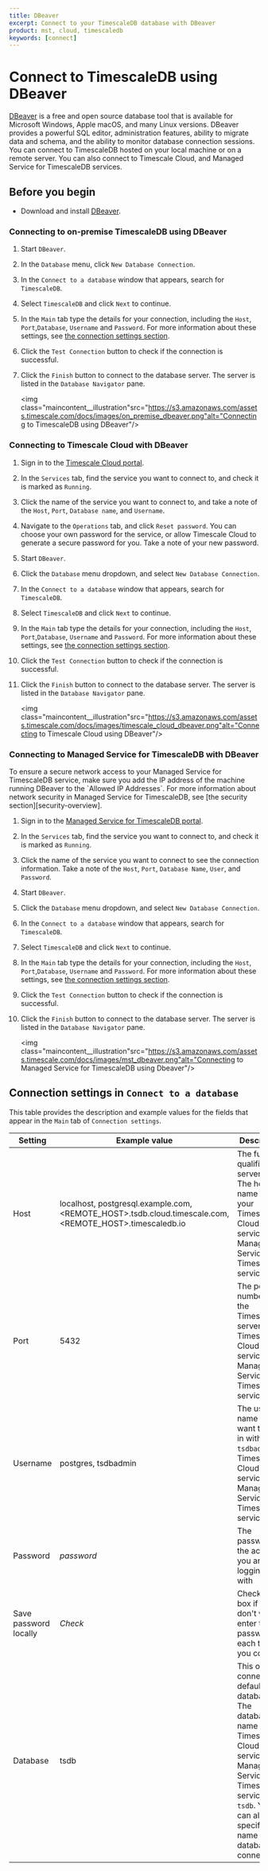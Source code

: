 ```yaml
---
title: DBeaver
excerpt: Connect to your TimescaleDB database with DBeaver
product: mst, cloud, timescaledb
keywords: [connect]
---
```


# Connect to TimescaleDB using DBeaver

[DBeaver][dbeaver] is a free and open source database tool that is
available for Microsoft Windows, Apple macOS, and many Linux versions. DBeaver
provides a powerful SQL editor, administration features, ability to migrate data
and schema, and the ability to monitor database connection sessions. You can
connect to TimescaleDB hosted on your local machine or on a remote server. You
can also connect to Timescale Cloud, and Managed Service for TimescaleDB
services.

## Before you begin

*   Download and install [DBeaver][dbeaver-downloads].

### Connecting to on-premise TimescaleDB using DBeaver

<procedure>

1.  Start `DBeaver`.
1.  In the `Database` menu, click `New Database Connection`.
1.  In the `Connect to a database` window that appears, search for `TimescaleDB`.
1.  Select `TimescaleDB` and click `Next` to continue.
1.  In the `Main` tab type the details for your connection, including the
 `Host`, `Port`,`Database`, `Username` and `Password`. For more information
 about these settings, see [the connection settings section][connection-settings].
1.  Click the `Test Connection` button to check if the connection is successful.
1.  Click the `Finish` button to connect to the database server. The server is
    listed in the `Database Navigator` pane.

    <img class="maincontent__illustration"src="https://s3.amazonaws.com/assets.timescale.com/docs/images/on_premise_dbeaver.png"alt="Connecting to TimescaleDB using DBeaver"/>

</procedure>

### Connecting to Timescale Cloud with DBeaver

<procedure>

1.  Sign in to the [Timescale Cloud portal][tsc-portal].
1.  In the `Services` tab, find the service you want to connect to, and check
    it is marked as `Running`.
1.  Click the name of the service you want to connect to, and take a note
     of the `Host`, `Port`, `Database name`, and `Username`.
1.  Navigate to the `Operations` tab, and click `Reset password`. You can choose
    your own password for the service, or allow Timescale Cloud to generate a
    secure password for you. Take a note of your new password.
1.  Start `DBeaver`.
1.  Click the `Database` menu dropdown, and select `New Database Connection`.
1.  In the `Connect to a database` window that appears, search for `TimescaleDB`.
1.  Select `TimescaleDB` and click `Next` to continue.
1.  In the `Main` tab type the details for your connection, including the
 `Host`, `Port`,`Database`, `Username` and `Password`. For more information
 about these settings, see [the connection settings section][connection-settings].
1.  Click the `Test Connection` button to check if the connection is successful.
1.  Click the `Finish` button to connect to the database server. The server is
    listed in the `Database Navigator` pane.

    <img class="maincontent__illustration"src="https://s3.amazonaws.com/assets.timescale.com/docs/images/timescale_cloud_dbeaver.png"alt="Connecting to Timescale Cloud using DBeaver"/>

</procedure>

### Connecting to Managed Service for TimescaleDB with DBeaver

<highlight type="important">
To ensure a secure network access to your Managed Service for TimescaleDB
service, make sure you add the IP address of the machine running DBeaver to the
`Allowed IP Addresses`. For more information about network security in Managed
Service for TimescaleDB, see [the security section][security-overview].
</highlight>

<procedure>

1.  Sign in to the [Managed Service for TimescaleDB portal][mst-portal].
1.  In the `Services` tab, find the service you want to connect to, and check
    it is marked as `Running`.
1.  Click the name of the service you want to connect to see the connection
    information. Take a note of the `Host`, `Port`, `Database Name`, `User`, and
    `Password`.
1.  Start `DBeaver`.
1.  Click the `Database` menu dropdown, and select `New Database Connection`.
1.  In the `Connect to a database` window that appears, search for `TimescaleDB`.
1.  Select `TimescaleDB` and click `Next` to continue.
1.  In the `Main` tab type the details for your connection, including the
 `Host`, `Port`,`Database`, `Username` and `Password`. For more information
 about these settings, see [the connection settings section][connection-settings].
1.  Click the `Test Connection` button to check if the connection is successful.
1.  Click the `Finish` button to connect to the database server. The server is
    listed in the `Database Navigator` pane.

    <img class="maincontent__illustration"src="https://s3.amazonaws.com/assets.timescale.com/docs/images/mst_dbeaver.png"alt="Connecting to Managed Service for TimescaleDB using Dbeaver"/>

</procedure>

## Connection settings in `Connect to a database`

This table provides the description and example values for the fields that
appear in the `Main` tab of `Connection settings`.

   |Setting|Example value|Description|
   | ------------ | ------------------ | ------------------------------------------------- |
   |Host|localhost, postgresql.example.com, <REMOTE_HOST>.tsdb.cloud.timescale.com, <REMOTE_HOST>.timescaledb.io |The fully qualified server name. The host name of your Timescale Cloud service or Managed Service for TimescaleDB service.|
   |Port|5432|The port number of the TimescaleDB server, Timescale Cloud service or Managed Service for TimescaleDB service.|
   |Username|postgres, tsdbadmin|The user name you want to log in with. Use `tsdbadmin` for Timescale Cloud service and Managed Service for TimescaleDB service|
   |Password|*password*|The password for the account you are logging in with|
   |Save password locally|*Check*|Check this box if you don't want to enter the password each time you connect.|
   |Database|tsdb |This option connects to default database. The database name for Timescale Cloud service and Managed Service for TimescaleDB service is `tsdb`. You can also specify the name of the database to connect to.|

[dbeaver]: https://dbeaver.io/
[dbeaver-downloads]: https://dbeaver.io/download/
[connection-settings]: /timescaledb/:currentVersion:/how-to-guides/connecting/dbeaver/#connection-settings-in-connect-to-a-database/
[security-overview]: /mst/:currentVersion:/security/
[tsc-portal]: https://console.cloud.timescale.com/
[mst-portal]: https://portal.managed.timescale.com
